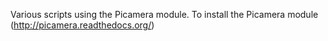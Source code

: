Various scripts using the Picamera module. 
To install the Picamera module (http://picamera.readthedocs.org/)
